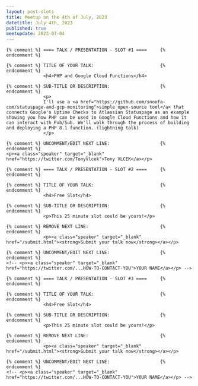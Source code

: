 ```yaml
---
layout: post-slots
title: Meetup on the 4th of July, 2023
datetitle: July 4th, 2023
published: true
meetupdate: 2023-07-04
---
```


<div class="slot span4"><div class="icon-awesome"><i class="icon-comment-alt"></i></div>

    {% comment %} ==== TALK / PRESENTATION - SLOT #1 ====     {% endcomment %}

    {% comment %} TITLE OF YOUR TALK:                         {% endcomment %}
                  <h4>PHP and Google Cloud Functions</h4>

    {% comment %} SUB-TITLE OR DESCRIPTION:                   {% endcomment %}
                  <p>
                  I'll use a <a href="https://github.com/snoofa-com/statuspage-and-gcp-monitoring">simple open-source tool</a> that connects Google's Uptime Checks to Atlassian Statuspage as an example showing you how PHP can be used in Google Cloud Functions and how it can interact with Pub/Sub. We'll walk through the process of building and deploying a PHP 8.1 function. (lightning talk)
                  </p>

    {% comment %} UNCOMMENT/EDIT NEXT LINE:                   {% endcomment %}
    <p><a class="speaker" target="_blank" href="https://twitter.com/TonyVlcek">Tony VLCEK</a></p>

</div>

<div class="slot span4"><div class="icon-awesome"><i class="icon-comment-alt"></i></div>

    {% comment %} ==== TALK / PRESENTATION - SLOT #2 ====     {% endcomment %}

    {% comment %} TITLE OF YOUR TALK:                         {% endcomment %}
                  <h4>Free Slot</h4>

    {% comment %} SUB-TITLE OR DESCRIPTION:                   {% endcomment %}
                  <p>This 25 minute slot could be yours!</p>

    {% comment %} REMOVE NEXT LINE:                           {% endcomment %}
                  <p><a class="speaker" target="_blank" href="/submit.html"><strong>Submit your talk now</strong></a></p>

    {% comment %} UNCOMMENT/EDIT NEXT LINE:                   {% endcomment %}
    <!-- <p><a class="speaker" target="_blank" href="https://twitter.com/...HOW-TO-CONTACT-YOU">YOUR NAME</a></p> -->

</div>



<div class="slot span4"><div class="icon-awesome"><i class="icon-comment-alt"></i></div>

    {% comment %} ==== TALK / PRESENTATION - SLOT #3 ====     {% endcomment %}

    {% comment %} TITLE OF YOUR TALK:                         {% endcomment %}
                  <h4>Free Slot</h4>

    {% comment %} SUB-TITLE OR DESCRIPTION:                   {% endcomment %}
                  <p>This 25 minute slot could be yours!</p>

    {% comment %} REMOVE NEXT LINE:                           {% endcomment %}
                  <p><a class="speaker" target="_blank" href="/submit.html"><strong>Submit your talk now</strong></a></p>

    {% comment %} UNCOMMENT/EDIT NEXT LINE:                   {% endcomment %}
    <!-- <p><a class="speaker" target="_blank" href="https://twitter.com/...HOW-TO-CONTACT-YOU">YOUR NAME</a></p> -->

</div>
